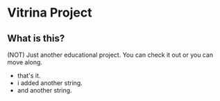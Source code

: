 # Vitrina Project
## What is this?
(NOT) Just another educational project. You can check it out or you can move along.
- that's it.
- i added another string.
- and another string.
